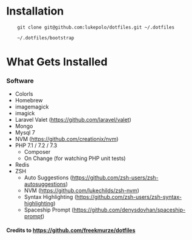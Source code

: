 # Installation

```
    git clone git@github.com:lukepolo/dotfiles.git ~/.dotfiles
```

```
    ~/.dotfiles/bootstrap
```

# What Gets Installed

### Software

- Colorls
- Homebrew
- imagemagick
- imagick
- Laravel Valet (https://github.com/laravel/valet)
- Mongo
- Mysql 7
- NVM (https://github.com/creationix/nvm)
- PHP 7.1 / 7.2 / 7.3
  - Composer
  - On Change (for watching PHP unit tests)
- Redis
- ZSH
  - Auto Suggestions (https://github.com/zsh-users/zsh-autosuggestions)
  - NVM (https://github.com/lukechilds/zsh-nvm)
  - Syntax Highlighting (https://github.com/zsh-users/zsh-syntax-highlighting)
  - Spaceship Prompt (https://github.com/denysdovhan/spaceship-prompt)

#### Credits to https://github.com/freekmurze/dotfiles
